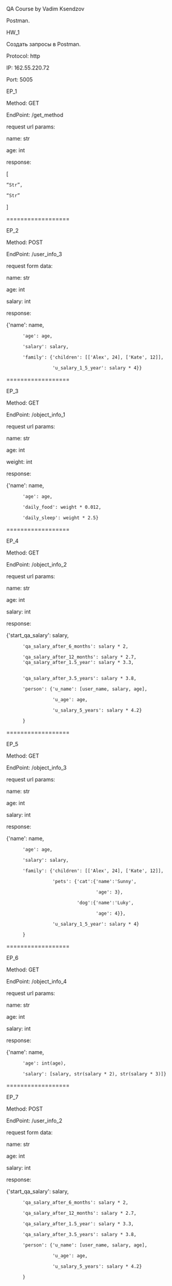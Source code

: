 QA Course by Vadim Ksendzov

Postman.

HW_1

Создать запросы в Postman.

Protocol: http

IP: 162.55.220.72

Port: 5005

EP_1

Method: GET

EndPoint: /get_method

request url params: 

 name: str
 
 age: int
 

response: 


[

    “Str”,
    
    “Str”
    
    
]

==================

EP_2

Method: POST

EndPoint: /user_info_3

request form data: 

 name: str
 
 age: int
 
 salary: int
 

response: 


{'name': name,

          'age': age,
          
          'salary': salary,
          
          'family': {'children': [['Alex', 24], ['Kate', 12]],
          
                     'u_salary_1_5_year': salary * 4}}
                     


==================

EP_3

Method: GET

EndPoint: /object_info_1

request url params: 

 name: str
 
 age: int
 
 weight: int
 

response: 

{'name': name,

          'age': age,
          
          'daily_food': weight * 0.012,
          
          'daily_sleep': weight * 2.5}
          


==================

EP_4

Method: GET

EndPoint: /object_info_2

request url params: 

 name: str
 
 age: int
 
 salary: int
 

response: 

{'start_qa_salary': salary,

          'qa_salary_after_6_months': salary * 2,
          
          'qa_salary_after_12_months': salary * 2.7,
          'qa_salary_after_1.5_year': salary * 3.3,
          
          
          'qa_salary_after_3.5_years': salary * 3.8,
          
          'person': {'u_name': [user_name, salary, age],
          
                     'u_age': age,
                     
                     'u_salary_5_years': salary * 4.2}
                     
          }
          


==================

EP_5

Method: GET

EndPoint: /object_info_3

request url params: 

 name: str
 
 age: int
 
 salary: int
 

response: 

{'name': name,

          'age': age,
          
          'salary': salary,
          
          'family': {'children': [['Alex', 24], ['Kate', 12]],
          
                     'pets': {'cat':{'name':'Sunny',
                     
                                     'age': 3},
                                     
                              'dog':{'name':'Luky',
                              
                                     'age': 4}},
                                     
                     'u_salary_1_5_year': salary * 4}
                     
          }
          


==================

EP_6

Method: GET

EndPoint: /object_info_4

request url params: 

 name: str
 
 age: int
 
 salary: int
 

response: 

{'name': name,

          'age': int(age),
          
          'salary': [salary, str(salary * 2), str(salary * 3)]}
          


==================

EP_7

Method: POST

EndPoint: /user_info_2

request form data: 

 name: str
 
 age: int
 
 salary: int
 

response: 

{'start_qa_salary': salary,

          'qa_salary_after_6_months': salary * 2,
          
          'qa_salary_after_12_months': salary * 2.7,
          
          'qa_salary_after_1.5_year': salary * 3.3,
          
          'qa_salary_after_3.5_years': salary * 3.8,
          
          'person': {'u_name': [user_name, salary, age],
          
                     'u_age': age,
                     
                     'u_salary_5_years': salary * 4.2}
                     
          }
          
